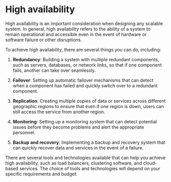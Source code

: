 # High availability 

High availability is an important consideration when designing any scalable system. In general, high availability refers to the ability of a system to remain operational and accessible even in the event of hardware or software failure or other disruptions.

To achieve high availability, there are several things you can do, including:

1. **Redundancy**: Building a system with multiple redundant components, such as servers, databases, or network links, so that if one component fails, another can take over seamlessly.

1. **Failover**: Setting up automatic failover mechanisms that can detect when a component has failed and quickly switch over to a redundant component.

1. **Replication**: Creating multiple copies of data or services across different geographic regions to ensure that even if one region is down, users can still access the service from another region.

1. **Monitoring**: Setting up a monitoring system that can detect potential issues before they become problems and alert the appropriate personnel.

5. **Backup and recovery**: Implementing a backup and recovery system that can quickly recover data and services in the event of a failure.

There are several tools and technologies available that can help you achieve high availability, such as load balancers, clustering software, and cloud-based services. The choice of tools and technologies will depend on your specific requirements and budget.
